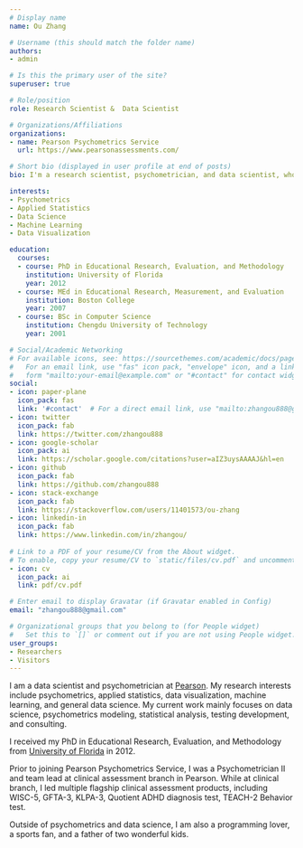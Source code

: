 ```yaml
---
# Display name
name: Ou Zhang

# Username (this should match the folder name)
authors:
- admin

# Is this the primary user of the site?
superuser: true

# Role/position
role: Research Scientist &  Data Scientist

# Organizations/Affiliations
organizations:
- name: Pearson Psychometrics Service
  url: https://www.pearsonassessments.com/

# Short bio (displayed in user profile at end of posts)
bio: I'm a research scientist, psychometrician, and data scientist, who loves psychometrics, applied statistics, general data science, and programming.

interests:
- Psychometrics
- Applied Statistics
- Data Science
- Machine Learning
- Data Visualization

education:
  courses:
  - course: PhD in Educational Research, Evaluation, and Methodology
    institution: University of Florida
    year: 2012
  - course: MEd in Educational Research, Measurement, and Evaluation
    institution: Boston College
    year: 2007
  - course: BSc in Computer Science
    institution: Chengdu University of Technology
    year: 2001

# Social/Academic Networking
# For available icons, see: https://sourcethemes.com/academic/docs/page-builder/#icons
#   For an email link, use "fas" icon pack, "envelope" icon, and a link in the
#   form "mailto:your-email@example.com" or "#contact" for contact widget.
social:
- icon: paper-plane
  icon_pack: fas
  link: '#contact'  # For a direct email link, use "mailto:zhangou888@gmail.com".
- icon: twitter
  icon_pack: fab
  link: https://twitter.com/zhangou888
- icon: google-scholar
  icon_pack: ai
  link: https://scholar.google.com/citations?user=aIZ3uysAAAAJ&hl=en
- icon: github
  icon_pack: fab
  link: https://github.com/zhangou888
- icon: stack-exchange
  icon_pack: fab
  link: https://stackoverflow.com/users/11401573/ou-zhang
- icon: linkedin-in
  icon_pack: fab
  link: https://www.linkedin.com/in/zhangou/
  
# Link to a PDF of your resume/CV from the About widget.
# To enable, copy your resume/CV to `static/files/cv.pdf` and uncomment the lines below.
- icon: cv
  icon_pack: ai
  link: pdf/cv.pdf

# Enter email to display Gravatar (if Gravatar enabled in Config)
email: "zhangou888@gmail.com"

# Organizational groups that you belong to (for People widget)
#   Set this to `[]` or comment out if you are not using People widget.
user_groups:
- Researchers
- Visitors
---
```

I am a data scientist and psychometrician at [Pearson](https://www.pearsonassessments.com/). My research interests include psychometrics, applied statistics, data visualization, machine learning, and general data science. My current work mainly focuses on data science, psychometrics modeling, statistical analysis, testing development, and consulting. 

I received my PhD in Educational Research, Evaluation, and Methodology from [University of Florida](http://www.ufl.edu/) in 2012. 

Prior to joining Pearson Psychometrics Service,  I was a Psychometrician II and team lead at clinical assessment branch in Pearson. While at clinical branch, I led multiple flagship clinical assessment products, including WISC-5, GFTA-3, KLPA-3, Quotient ADHD diagnosis test, TEACH-2 Behavior test. 

Outside of psychometrics and data science, I am also a programming lover, a sports fan, and a father of two wonderful kids.


